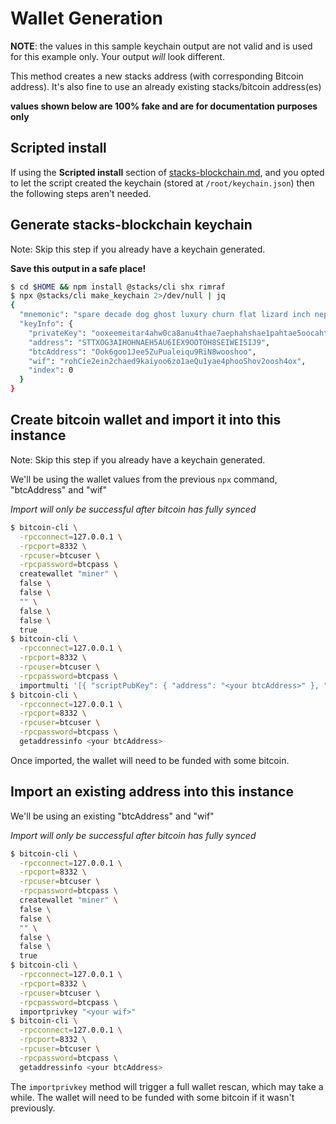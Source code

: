 # Wallet Generation

**NOTE**: the values in this sample keychain output are not valid and is used for this example only. Your output _will_ look different.

This method creates a new stacks address (with corresponding Bitcoin address).
It's also fine to use an already existing stacks/bitcoin address(es)

**values shown below are 100% fake and are for documentation purposes only**

## Scripted install

If using the **Scripted install** section of [stacks-blockchain.md](./stacks-blockchain.md), and you opted to let the script created the keychain (stored at `/root/keychain.json`) then the following steps aren't needed.

## Generate stacks-blockchain keychain

Note: Skip this step if you already have a keychain generated.

**Save this output in a safe place!**

```bash
$ cd $HOME && npm install @stacks/cli shx rimraf
$ npx @stacks/cli make_keychain 2>/dev/null | jq
{
  "mnemonic": "spare decade dog ghost luxury churn flat lizard inch nephew nut drop huge divert mother soccer father zebra resist later twin vocal slender detail",
  "keyInfo": {
    "privateKey": "ooxeemeitar4ahw0ca8anu4thae7aephahshae1pahtae5oocahthahho4ahn7eici",
    "address": "STTXOG3AIHOHNAEH5AU6IEX9OOTOH8SEIWEI5IJ9",
    "btcAddress": "Ook6goo1Jee5ZuPualeiqu9RiN8wooshoo",
    "wif": "rohCie2ein2chaed9kaiyoo6zo1aeQu1yae4phooShov2oosh4ox",
    "index": 0
  }
}
```

## Create bitcoin wallet and import it into this instance

Note: Skip this step if you already have a keychain generated.

We'll be using the wallet values from the previous `npx` command, "btcAddress" and "wif"

_Import will only be successful after bitcoin has fully synced_

```bash
$ bitcoin-cli \
  -rpcconnect=127.0.0.1 \
  -rpcport=8332 \
  -rpcuser=btcuser \
  -rpcpassword=btcpass \
  createwallet "miner" \
  false \
  false \
  "" \
  false \
  false \
  true
$ bitcoin-cli \
  -rpcconnect=127.0.0.1 \
  -rpcport=8332 \
  -rpcuser=btcuser \
  -rpcpassword=btcpass \
  importmulti '[{ "scriptPubKey": { "address": "<your btcAddress>" }, "timestamp":"now", "keys": [ "<your wif>" ]}]' '{"rescan": true}'
$ bitcoin-cli \
  -rpcconnect=127.0.0.1 \
  -rpcport=8332 \
  -rpcuser=btcuser \
  -rpcpassword=btcpass \
  getaddressinfo <your btcAddress>
```

Once imported, the wallet will need to be funded with some bitcoin.

## Import an existing address into this instance

We'll be using an existing "btcAddress" and "wif"

_Import will only be successful after bitcoin has fully synced_

```bash
$ bitcoin-cli \
  -rpcconnect=127.0.0.1 \
  -rpcport=8332 \
  -rpcuser=btcuser \
  -rpcpassword=btcpass \
  createwallet "miner" \
  false \
  false \
  "" \
  false \
  false \
  true
$ bitcoin-cli \
  -rpcconnect=127.0.0.1 \
  -rpcport=8332 \
  -rpcuser=btcuser \
  -rpcpassword=btcpass \
  importprivkey "<your wif>"
$ bitcoin-cli \
  -rpcconnect=127.0.0.1 \
  -rpcport=8332 \
  -rpcuser=btcuser \
  -rpcpassword=btcpass \
  getaddressinfo <your btcAddress>
```

The `importprivkey` method will trigger a full wallet rescan, which may take a while. The wallet will need to be funded with some bitcoin if it wasn't previously.
